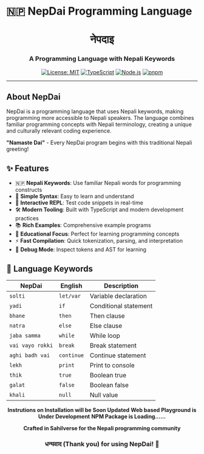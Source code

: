 # 🇳🇵 NepDai Programming Language

<div align="center">
  
  # नेपदाइ
  ### A Programming Language with Nepali Keywords
  
  [![License: MIT](https://img.shields.io/badge/License-MIT-yellow.svg)](https://opensource.org/licenses/MIT)
  [![TypeScript](https://img.shields.io/badge/TypeScript-007ACC?logo=typescript&logoColor=white)](https://www.typescriptlang.org/)
  [![Node.js](https://img.shields.io/badge/Node.js-43853D?logo=node.js&logoColor=white)](https://nodejs.org/)
  [![pnpm](https://img.shields.io/badge/pnpm-F69220?logo=pnpm&logoColor=white)](https://pnpm.io/)
</div>

---

## About NepDai

NepDai is a programming language that uses Nepali keywords, making programming more accessible to Nepali speakers. The language combines familiar programming concepts with Nepali terminology, creating a unique and culturally relevant coding experience.

**"Namaste Dai"** - Every NepDai program begins with this traditional Nepali greeting!

## ✨ Features

- 🇳🇵 **Nepali Keywords**: Use familiar Nepali words for programming constructs
- 🚀 **Simple Syntax**: Easy to learn and understand
- 🔄 **Interactive REPL**: Test code snippets in real-time
- 🛠️ **Modern Tooling**: Built with TypeScript and modern development practices
- 📚 **Rich Examples**: Comprehensive example programs
- 🎯 **Educational Focus**: Perfect for learning programming concepts
- ⚡ **Fast Compilation**: Quick tokenization, parsing, and interpretation
- 🔧 **Debug Mode**: Inspect tokens and AST for learning

## 📖 Language Keywords

| NepDai | English | Description |
|--------|---------|-------------|
| `solti` | `let/var` | Variable declaration |
| `yadi` | `if` | Conditional statement |
| `bhane` | `then` | Then clause |
| `natra` | `else` | Else clause |
| `jaba samma` | `while` | While loop |
| `vai vayo rokki` | `break` | Break statement |
| `aghi badh vai` | `continue` | Continue statement |
| `lekh` | `print` | Print to console |
| `thik` | `true` | Boolean true |
| `galat` | `false` | Boolean false |
| `khali` | `null` | Null value |



<div align="center">



**Instrutions on Installation will be Soon Updated** 
**Web based Playground is Under Development**
**NPM Package is Loading......**


**Crafted in Sahilverse for the Nepali programming community**

### धन्यवाद (Thank you) for using NepDai! 🙏

</div>
